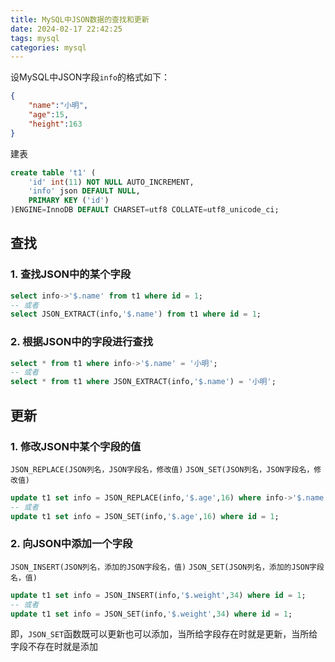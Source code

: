 ```yaml
---
title: MySQL中JSON数据的查找和更新
date: 2024-02-17 22:42:25
tags: mysql
categories: mysql
---
```

设MySQL中JSON字段`info`的格式如下：
```json
{
	"name":"小明",
	"age":15,
	"height":163
}
```
建表
```sql
create table 't1' (
	'id' int(11) NOT NULL AUTO_INCREMENT,
	'info' json DEFAULT NULL,
	PRIMARY KEY ('id')
)ENGINE=InnoDB DEFAULT CHARSET=utf8 COLLATE=utf8_unicode_ci;
```
## 查找
### 1. 查找JSON中的某个字段
```sql
select info->'$.name' from t1 where id = 1;
-- 或者
select JSON_EXTRACT(info,'$.name') from t1 where id = 1;
```

### 2. 根据JSON中的字段进行查找
```sql
select * from t1 where info->'$.name' = '小明';
-- 或者
select * from t1 where JSON_EXTRACT(info,'$.name') = '小明';
```

## 更新
### 1. 修改JSON中某个字段的值
`JSON_REPLACE(JSON列名，JSON字段名，修改值)`
`JSON_SET(JSON列名，JSON字段名，修改值)`
```sql
update t1 set info = JSON_REPLACE(info,'$.age',16) where info->'$.name' = '小明';
-- 或者
update t1 set info = JSON_SET(info,'$.age',16) where id = 1;
```

### 2. 向JSON中添加一个字段
`JSON_INSERT(JSON列名，添加的JSON字段名，值)`
`JSON_SET(JSON列名，添加的JSON字段名，值)`
```sql
update t1 set info = JSON_INSERT(info,'$.weight',34) where id = 1;
-- 或者
update t1 set info = JSON_SET(info,'$.weight',34) where id = 1;
```

即，`JSON_SET`函数既可以更新也可以添加，当所给字段存在时就是更新，当所给字段不存在时就是添加